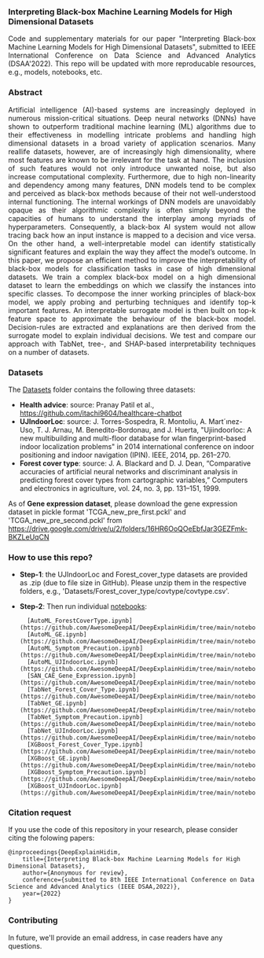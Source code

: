 ### Interpreting Black-box Machine Learning Models for High Dimensional Datasets

<p align="justify">Code and supplementary materials for our paper "Interpreting Black-box Machine Learning Models for High Dimensional Datasets", submitted to IEEE International Conference on Data Science and Advanced Analytics (DSAA'2022). This repo will be updated with more reproducable resources, e.g., models, notebooks, etc.</p>

### Abstract ###
<p align="justify"> Artificial intelligence (AI)-based systems are increasingly deployed in numerous mission-critical situations. Deep neural networks (DNNs) have shown to outperform traditional machine learning (ML) algorithms due to their effectiveness in modelling intricate problems and handling high dimensional datasets in a broad variety of application scenarios. Many reallife datasets, however, are of increasingly high dimensionality, where most features are known to be irrelevant for the task at hand. The inclusion of such features would not only introduce unwanted noise, but also increase computational complexity. Furthermore, due to high non-linearity and dependency among many features, DNN models tend to be complex and perceived as black-box methods because of their not well-understood internal functioning. The internal workings of DNN models are unavoidably opaque as their algorithmic complexity is often simply beyond the capacities of humans to understand the interplay among myriads of hyperparameters. Consequently, a black-box AI system would not allow tracing back how an input instance is mapped to a decision and vice versa. On the other hand, a well-interpretable model can identify statistically significant features and explain the way they affect the model’s outcome. In this paper, we propose an efficient method to improve the interpretability of black-box models for classification tasks in case of high dimensional datasets. We train a complex black-box model on a high dimensional dataset to learn the embeddings on which we classify the instances into specific classes. To decompose the inner working principles of black-box model, we apply probing and perturbing techniques and identify top-k important features. An interpretable surrogate model is then built on top-k feature space to approximate the behaviour of the black-box model. Decision-rules are extracted and explanations are then derived from the surrogate model to explain individual decisions. We test and compare our approach with TabNet, tree-, and SHAP-based interpretability techniques on a number of datasets.</p>

### Datasets
The [Datasets](https://github.com/AwesomeDeepAI/DeepExplainHidim/tree/main/Datasets) folder contains the following three datasets: 
- **Health advice**: source: Pranay Patil et al., https://github.com/itachi9604/healthcare-chatbot
- **UJIndoorLoc**: source: J. Torres-Sospedra, R. Montoliu, A. Mart´ınez-Uso, T. J. Arnau, M. Benedito-Bordonau, and J. Huerta, "Ujiindoorloc: A new multibuilding and multi-floor database for wlan fingerprint-based indoor localization problems" in 2014 international conference on indoor positioning and indoor navigation (IPIN). IEEE, 2014, pp. 261–270.
- **Forest cover type**: source: J. A. Blackard and D. J. Dean, “Comparative accuracies of artificial neural networks and discriminant analysis in predicting forest cover types from cartographic variables,” Computers and electronics in agriculture, vol. 24, no. 3, pp. 131–151, 1999.

As of **Gene expression dataset**, please download the gene expression dataset in pickle format 'TCGA_new_pre_first.pckl' and 'TCGA_new_pre_second.pckl' from https://drive.google.com/drive/u/2/folders/16HR6OoQOeEbfJar3GEZFmk-BKZLeUqCN

### How to use this repo? 
- **Step-1**: the UJIndoorLoc and Forest_cover_type datasets are provided as .zip (due to file size in GitHub). Please unzip them in the respective folders, e.g., 'Datasets/Forest_cover_type/covtype/covtype.csv'. 
- **Step-2**: Then run individual [notebooks](https://github.com/AwesomeDeepAI/DeepExplainHidim/tree/main/notebooks):

        [AutoML_ForestCoverType.ipynb](https://github.com/AwesomeDeepAI/DeepExplainHidim/tree/main/notebooks/AutoML_ForestCoverType.ipynb)
        [AutoML_GE.ipynb](https://github.com/AwesomeDeepAI/DeepExplainHidim/tree/main/notebooks/AutoML_GE.ipynb)
        [AutoML_Symptom_Precaution.ipynb](https://github.com/AwesomeDeepAI/DeepExplainHidim/tree/main/notebooks/AutoML_Symptom_Precaution.ipynb)
        [AutoML_UJIndoorLoc.ipynb](https://github.com/AwesomeDeepAI/DeepExplainHidim/tree/main/notebooks/AutoML_UJIndoorLoc.ipynb)
        [SAN_CAE_Gene_Expression.ipynb](https://github.com/AwesomeDeepAI/DeepExplainHidim/tree/main/notebooks/SAN_CAE_Gene_Expression.ipynb)
        [TabNet_Forest_Cover_Type.ipynb](https://github.com/AwesomeDeepAI/DeepExplainHidim/tree/main/notebooks/TabNet_Forest_Cover_Type.ipynb)
        [TabNet_GE.ipynb](https://github.com/AwesomeDeepAI/DeepExplainHidim/tree/main/notebooks/TabNet_GE.ipynb)
        [TabNet_Symptom_Precaution.ipynb](https://github.com/AwesomeDeepAI/DeepExplainHidim/tree/main/notebooks/TabNet_Symptom_Precaution.ipynb)
        [TabNet_UJIndoorLoc.ipynb](https://github.com/AwesomeDeepAI/DeepExplainHidim/tree/main/notebooks/TabNet_UJIndoorLoc.ipynb)
        [XGBoost_Forest_Cover_Type.ipynb](https://github.com/AwesomeDeepAI/DeepExplainHidim/tree/main/notebooks/XGBoost_Forest_Cover_Type.ipynb)
        [XGBoost_GE.ipynb](https://github.com/AwesomeDeepAI/DeepExplainHidim/tree/main/notebooks/XGBoost_GE.ipynb)
        [XGBoost_Symptom_Precaution.ipynb](https://github.com/AwesomeDeepAI/DeepExplainHidim/tree/main/notebooks/XGBoost_Symptom_Precaution.ipynb)
        [XGBoost_UJIndoorLoc.ipynb](https://github.com/AwesomeDeepAI/DeepExplainHidim/tree/main/notebooks/XGBoost_UJIndoorLoc.ipynb)

### Citation request ###
If you use the code of this repository in your research, please consider citing the folowing papers:

    @inproceedings{DeepExplainHidim,
        title={Interpreting Black-box Machine Learning Models for High Dimensional Datasets},
        author={Anonymous for review},
        conference={submitted to 8th IEEE International Conference on Data Science and Advanced Analytics (IEEE DSAA,2022)},
        year={2022}
    }

### Contributing ###
In future, we'll provide an email address, in case readers have any questions.
